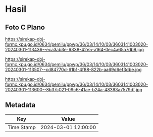 # Hasil

## Foto C Plano

https://sirekap-obj-formc.kpu.go.id/0634/pemilu/ppwp/36/03/14/10/03/3603141003020-20240301-113436--eca3ab3e-6338-42e5-a164-0ec4a65a7db9.jpg

https://sirekap-obj-formc.kpu.go.id/0634/pemilu/ppwp/36/03/14/10/03/3603141003020-20240301-113507--cd84770d-61b1-4f88-822b-aa69d6ef3dbe.jpg

https://sirekap-obj-formc.kpu.go.id/0634/pemilu/ppwp/36/03/14/10/03/3603141003020-20240301-113600--8b37c021-09c6-41ae-b24a-48363a7579df.jpg


## Metadata

| Key        | Value               |
| ---------- | ------------------- |
| Time Stamp | 2024-03-01 12:00:00 |



